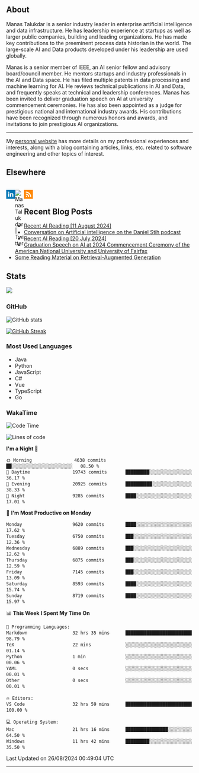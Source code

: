 ## About

Manas Talukdar is a senior industry leader in enterprise artificial intelligence and data infrastructure. He has leadership experience at startups as well as larger public companies, building and leading organizations. He has made key contributions to the preeminent process data historian in the world. The large-scale AI and Data products developed under his leadership are used globally.

Manas is a senior member of IEEE, an AI senior fellow and advisory board/council member. He mentors startups and industry professionals in the AI and Data space. He has filed multiple patents in data processing and machine learning for AI. He reviews technical publications in AI and Data, and frequently speaks at technical and leadership conferences. Manas has been invited to deliver graduation speech on AI at university commencement ceremonies. He has also been appointed as a judge for prestigious national and international industry awards. His contributions have been recognized through numerous honors and awards, and invitations to join prestigious AI organizations.

---

My [personal website](https://manastalukdar.github.io/) has more details on my professional experiences and interests, along with a blog containing articles, links, etc. related to software engineering and other topics of interest.

## Elsewhere

</br>

<a href="https://www.linkedin.com/in/manastalukdar" target="_blank">
  <img align="left" alt="Manas Talukdar | Linkedin" width="24px" src="https://raw.githubusercontent.com/edent/SuperTinyIcons/master/images/svg/linkedin.svg" />
</a>
<a href="https://www.twitter.com/manastalukdar" target="_blank">
  <img align="left" alt="Manas Talukdar | Twitter" width="24px" src="https://github.com/TheDudeThatCode/TheDudeThatCode/blob/master/Assets/Twitter.svg" />
</a>
<a href="https://manastalukdar.github.io/" target="_blank">
  <img align="left" alt="Manas Talukdar | Website" width="24px" src="https://github.com/edent/SuperTinyIcons/blob/master/images/svg/rss.svg" />
</a>

</br>

## Recent Blog Posts

<!-- BLOG:START -->
- [Recent AI Reading [11 August 2024]](https://manastalukdar.github.io/blog/2024/08/11/recent-ai-reading-11-august-2024/)
- [Conversation on Artificial intelligence on the Daniel Stih podcast](https://manastalukdar.github.io/blog/2024/08/10/conversation-artificial-intelligence-daniel-stih-podcast/)
- [Recent AI Reading [20 July 2024]](https://manastalukdar.github.io/blog/2024/07/20/recent-ai-reading-20-july-2024/)
- [Graduation Speech on AI at 2024 Commencement Ceremony of the American National University and University of Fairfax](https://manastalukdar.github.io/blog/2024/06/22/graduation-speech-ai-2024-commencement-anu-uf/)
- [Some Reading Material on Retrieval-Augmented Generation](https://manastalukdar.github.io/blog/2024/06/02/reading-material-retrieval-augmented-generation/)
<!-- BLOG:END -->

## Stats

![](https://komarev.com/ghpvc/?username=manastalukdar)

### GitHub

![GitHub stats](https://github-readme-stats.vercel.app/api?username=manastalukdar&show_icons=true&hide_border=true&hide_rank=true&hide_title=true&icon_color=79ff97&text_color=cecac3&bg_color=4d4b4b)

[![GitHub Streak](https://streak-stats.demolab.com?user=manastalukdar&hide_border=true&border_radius=4&date_format=M%20j%5B%2C%20Y%5D&background=4D4B4B)](https://git.io/streak-stats)

### Most Used Languages

- Java
- Python
- JavaScript
- C#
- Vue
- TypeScript
- Go

<!--
![Top Langs](https://github-readme-stats.vercel.app/api/top-langs/?username=manastalukdar&layout=compact&hide_border=true&hide_title=true&icon_color=79ff97&text_color=cecac3&bg_color=4d4b4b)
-->

### WakaTime

<!--START_SECTION:waka-->
![Code Time](http://img.shields.io/badge/Code%20Time-4%2C757%20hrs%2011%20mins-blue)

![Lines of code](https://img.shields.io/badge/From%20Hello%20World%20I%27ve%20Written-14.4%20million%20lines%20of%20code-blue)

**I'm a Night 🦉** 

```text
🌞 Morning                4638 commits        ██░░░░░░░░░░░░░░░░░░░░░░░   08.50 % 
🌆 Daytime                19743 commits       █████████░░░░░░░░░░░░░░░░   36.17 % 
🌃 Evening                20925 commits       ██████████░░░░░░░░░░░░░░░   38.33 % 
🌙 Night                  9285 commits        ████░░░░░░░░░░░░░░░░░░░░░   17.01 % 
```
📅 **I'm Most Productive on Monday** 

```text
Monday                   9620 commits        ████░░░░░░░░░░░░░░░░░░░░░   17.62 % 
Tuesday                  6750 commits        ███░░░░░░░░░░░░░░░░░░░░░░   12.36 % 
Wednesday                6889 commits        ███░░░░░░░░░░░░░░░░░░░░░░   12.62 % 
Thursday                 6875 commits        ███░░░░░░░░░░░░░░░░░░░░░░   12.59 % 
Friday                   7145 commits        ███░░░░░░░░░░░░░░░░░░░░░░   13.09 % 
Saturday                 8593 commits        ████░░░░░░░░░░░░░░░░░░░░░   15.74 % 
Sunday                   8719 commits        ████░░░░░░░░░░░░░░░░░░░░░   15.97 % 
```


📊 **This Week I Spent My Time On** 

```text
💬 Programming Languages: 
Markdown                 32 hrs 35 mins      █████████████████████████   98.79 % 
TeX                      22 mins             ░░░░░░░░░░░░░░░░░░░░░░░░░   01.14 % 
Python                   1 min               ░░░░░░░░░░░░░░░░░░░░░░░░░   00.06 % 
YAML                     0 secs              ░░░░░░░░░░░░░░░░░░░░░░░░░   00.01 % 
Other                    0 secs              ░░░░░░░░░░░░░░░░░░░░░░░░░   00.01 % 

🔥 Editors: 
VS Code                  32 hrs 59 mins      █████████████████████████   100.00 % 

💻 Operating System: 
Mac                      21 hrs 16 mins      ████████████████░░░░░░░░░   64.50 % 
Windows                  11 hrs 42 mins      █████████░░░░░░░░░░░░░░░░   35.50 % 
```


 Last Updated on 26/08/2024 00:49:04 UTC
<!--END_SECTION:waka-->

---

<!--

**manastalukdar/manastalukdar** is a ✨ _special_ ✨ repository because its `README.md` (this file) appears on your GitHub profile.

Here are some ideas to get you started:

- 🔭 I’m currently working on ...
- 🌱 I’m currently learning ...
- 👯 I’m looking to collaborate on ...
- 🤔 I’m looking for help with ...
- 💬 Ask me about ...
- 📫 How to reach me: ...
- 😄 Pronouns: ...
- ⚡ Fun fact: ...
-->
